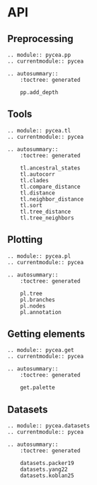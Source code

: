 # API

## Preprocessing

```{eval-rst}
.. module:: pycea.pp
.. currentmodule:: pycea

.. autosummary::
    :toctree: generated

    pp.add_depth
```

## Tools

```{eval-rst}
.. module:: pycea.tl
.. currentmodule:: pycea

.. autosummary::
    :toctree: generated

    tl.ancestral_states
    tl.autocorr
    tl.clades
    tl.compare_distance
    tl.distance
    tl.neighbor_distance
    tl.sort
    tl.tree_distance
    tl.tree_neighbors
```

## Plotting

```{eval-rst}
.. module:: pycea.pl
.. currentmodule:: pycea

.. autosummary::
    :toctree: generated

    pl.tree
    pl.branches
    pl.nodes
    pl.annotation
```

## Getting elements

```{eval-rst}
.. module:: pycea.get
.. currentmodule:: pycea

.. autosummary::
    :toctree: generated

    get.palette
```

## Datasets

```{eval-rst}
.. module:: pycea.datasets
.. currentmodule:: pycea

.. autosummary::
    :toctree: generated

    datasets.packer19
    datasets.yang22
    datasets.koblan25
```
